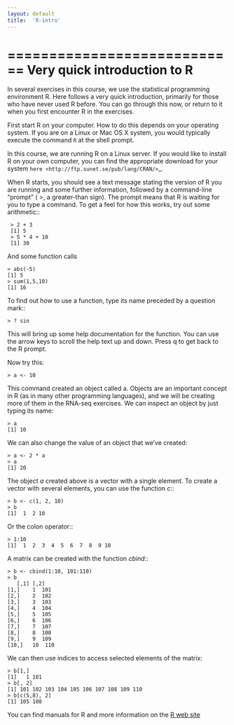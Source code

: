 ```yaml
---
layout: default
title:  'R-intro'
---
```


============================
Very quick introduction to R
============================

In several exercises in this course, we use the statistical
programming environment R. Here follows a very quick introduction,
primarily for those who have never used R before. You can go through
this now, or return to it when you first encounter R in the exercises.

First start R on your computer. How to do this depends on your
operating system. If you are on a Linux or Mac OS X system, you would
typically execute the command ``R`` at the shell prompt.

In this course, we are running R on a Linux server. If you would like
to install R on your own computer, you can find the appropriate
download for your system `here <http://ftp.sunet.se/pub/lang/CRAN/>`_.

When R starts, you should see a text message stating the version of
R you are running and some further information, followed by a
command-line “prompt” ( >, a greater-than sign). The prompt means that
R is waiting for you to type a command. To get a feel for how this
works, try out some arithmetic::

	 > 2 + 3
	 [1] 5
	 > 5 * 4 + 10
	 [1] 30
And some function calls

	> abs(-5)
	[1] 5
	> sum(1,5,10)
	[1] 16

To find out how to use a function, type its name preceded by a question mark::

	> ? sin

This will bring up some help documentation for the function. You can
use the arrow keys to scroll the help text up and down. Press q to get
back to the R prompt.

Now try this:
	
	> a <- 10

This command created an object called a. Objects are an important
concept in R (as in many other programming languages), and we will be
creating more of them in the RNA-seq exercises. We can inspect an
object by just typing its name:
	
	> a
	[1] 10

We can also change the value of an object that we’ve created:

	> a <- 2 * a	
	> a
	[1] 20

The object *a* created above is a vector with a single element. To
create a vector with several elements, you can use the function *c*::


	> b <- c(1, 2, 10)
	> b
	[1]  1  2 10

Or the colon operator::

	> 1:10
	[1]  1  2  3  4  5  6  7  8  9 10

A matrix can be created with the function *cbind*::

	> b <- cbind(1:10, 101:110)
	> b
       [,1] [,2]
	[1,]    1  101
	[2,]    2  102
	[3,]    3  103
	[4,]    4  104
	[5,]    5  105
	[6,]    6  106
	[7,]    7  107
	[8,]    8  108
	[9,]    9  109
	[10,]   10  110

We can then use indices to access selected elements of the matrix:

	> b[1,]
	[1]   1 101
	> b[, 2]
	[1] 101 102 103 104 105 106 107 108 109 110
	> b[c(5,8), 2]
	[1] 105 108

You can find manuals for R and more information on the [R web site](http://www.r-project.org/)
